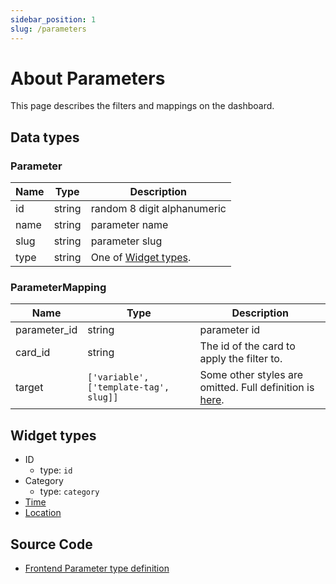 ```yaml
---
sidebar_position: 1
slug: /parameters
---
```


# About Parameters

This page describes the filters and mappings on the dashboard.

## Data types

### Parameter

Name|Type|Description
--|--|--
id | string | random 8 digit alphanumeric
name | string | parameter name
slug | string | parameter slug
type | string | One of [Widget types](#widget-types).

### ParameterMapping

Name|Type|Description
--|--|--
parameter_id | string | parameter id
card_id | string | The id of the card to apply the filter to.
target | `['variable', ['template-tag', slug]]` | Some other styles are omitted. Full definition is [here](https://github.com/metabase/metabase/blob/v0.38.3/frontend/src/metabase-types/types/Parameter.js#L34-L36).


## Widget types

- ID
  - type: `id`
- Category
  - type: `category`
- [Time](/parameters/time)
- [Location](/parameters/location)

## Source Code

- [Frontend Parameter type definition](https://github.com/metabase/metabase/blob/v0.38.3/frontend/src/metabase-types/types/Parameter.js)
